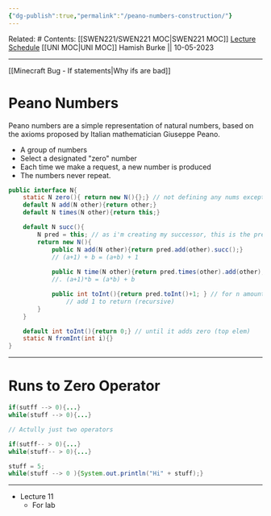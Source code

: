 ```yaml
---
{"dg-publish":true,"permalink":"/peano-numbers-construction/"}
---
```


Related: #
Contents: [[SWEN221/SWEN221 MOC\|SWEN221 MOC]]
[Lecture Schedule](https://ecs.wgtn.ac.nz/Courses/SWEN221_2023T1/LectureSchedule)
[[UNI MOC\|UNI MOC]]
Hamish Burke || 10-05-2023
***

[[Minecraft Bug - If statements\|Why ifs are bad]]

# Peano Numbers

Peano numbers are a simple representation of natural numbers, based on the axioms proposed by Italian mathematician Giuseppe Peano. 

- A group of numbers
- Select a designated "zero" number
- Each time we make a request, a new number is produced
- The numbers never repeat.

```java
public interface N{
	static N zero(){ return new N(){};} // not defining any nums except for this
	default N add(N other){return other;}
	default N times(N other){return this;}

	default N succ(){
		N pred = this; // as i'm creating my successor, this is the predecessor
		return new N(){
			public N add(N other){return pred.add(other).succ();}
			// (a+1) + b = (a+b) + 1
			
			public N time(N other){return pred.times(other).add(other); }
			//. (a+1)*b = (a*b) + b

			public int toInt(){return pred.toInt()+1; } // for n amount of elems
				// add 1 to return (recursive)
		}
	}

	default int toInt(){return 0;} // until it adds zero (top elem)
	static N fromInt(int i){}
}
```

***

# Runs to Zero Operator

```java
if(sutff --> 0){...}
while(stuff --> 0){...}

// Actully just two operators

if(sutff-- > 0){...}
while(stuff-- > 0){...}

stuff = 5;
while(stuff --> 0 ){System.out.println("Hi" + stuff);}

```

****

- Lecture 11 
	- For lab


